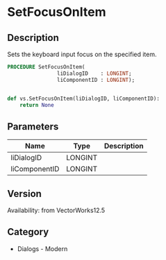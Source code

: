 # SetFocusOnItem

## Description
Sets the keyboard input focus on the specified item.

```pascal
PROCEDURE SetFocusOnItem(
				liDialogID    : LONGINT;
				liComponentID : LONGINT);
```

```python

def vs.SetFocusOnItem(liDialogID, liComponentID):
    return None
```

## Parameters
|Name|Type|Description|
|---|---|---|
|liDialogID|LONGINT||
|liComponentID|LONGINT||

## Version
Availability: from VectorWorks12.5
## Category
* Dialogs - Modern

